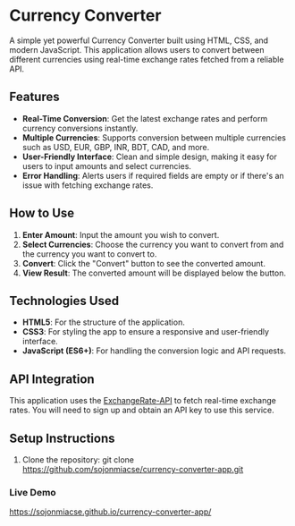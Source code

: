 # Currency Converter

A simple yet powerful Currency Converter built using HTML, CSS, and modern JavaScript. This application allows users to convert between different currencies using real-time exchange rates fetched from a reliable API.

## Features

- **Real-Time Conversion**: Get the latest exchange rates and perform currency conversions instantly.
- **Multiple Currencies**: Supports conversion between multiple currencies such as USD, EUR, GBP, INR, BDT, CAD, and more.
- **User-Friendly Interface**: Clean and simple design, making it easy for users to input amounts and select currencies.
- **Error Handling**: Alerts users if required fields are empty or if there's an issue with fetching exchange rates.

## How to Use

1. **Enter Amount**: Input the amount you wish to convert.
2. **Select Currencies**: Choose the currency you want to convert from and the currency you want to convert to.
3. **Convert**: Click the "Convert" button to see the converted amount.
4. **View Result**: The converted amount will be displayed below the button.

## Technologies Used

- **HTML5**: For the structure of the application.
- **CSS3**: For styling the app to ensure a responsive and user-friendly interface.
- **JavaScript (ES6+)**: For handling the conversion logic and API requests.

## API Integration

This application uses the [ExchangeRate-API](https://www.exchangerate-api.com/) to fetch real-time exchange rates. You will need to sign up and obtain an API key to use this service.

## Setup Instructions

1. Clone the repository:
   git clone https://github.com/sojonmiacse/currency-converter-app.git

### Live Demo
https://sojonmiacse.github.io/currency-converter-app/
